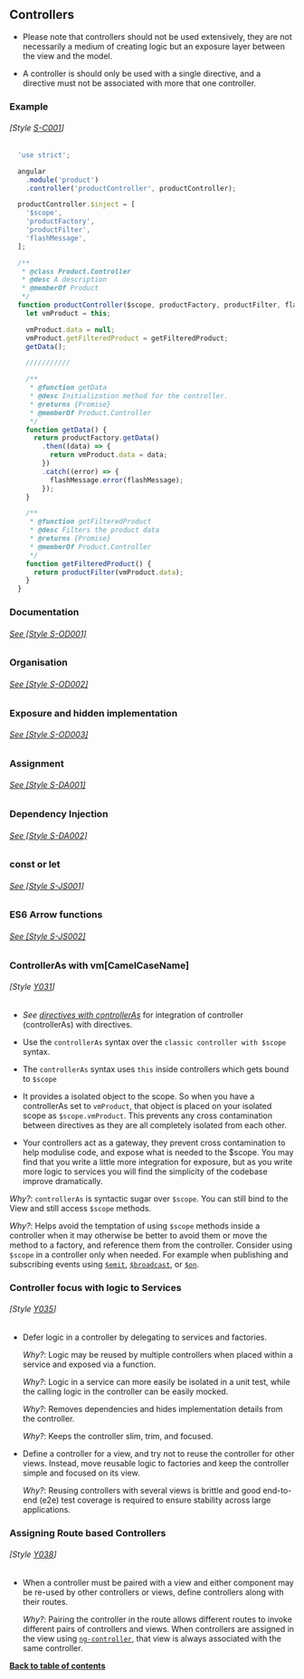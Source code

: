 ## Controllers
  - Please note that controllers should not be used extensively, they are not necessarily a medium of creating logic but an exposure layer between the view and the model.

  - A controller is should only be used with a single directive, and a directive must not be associated with more that one controller.

### Example
###### [Style [S-C001](./#s-C001)]

  ```javascript
    'use strict';

    angular
      .module('product')
      .controller('productController', productController);

    productController.$inject = [
      '$scope',
      'productFactory',
      'productFilter',
      'flashMessage',
    ];

    /**
     * @class Product.Controller
     * @desc A description
     * @memberOf Product
     */
    function productController($scope, productFactory, productFilter, flashMessage) {
      let vmProduct = this;

      vmProduct.data = null;
      vmProduct.getFilteredProduct = getFilteredProduct;
      getData();

      ///////////

      /**
       * @function getData
       * @desc Initialization method for the controller.
       * @returns {Promise}
       * @memberOf Product.Controller
       */
      function getData() {
        return productFactory.getData()
          .then((data) => {
            return vmProduct.data = data;
          })
          .catch((error) => {
            flashMessage.error(flashMessage);
          });
      }

      /**
       * @function getFilteredProduct
       * @desc Filters the product data
       * @returns {Promise}
       * @memberOf Product.Controller
       */
      function getFilteredProduct() {
        return productFilter(vmProduct.data);
      }
    }
  ```

### Documentation
###### [See \[Style S-OD001\]](./organisation-documentation.md#s-od001)

### Organisation
###### [See \[Style S-OD002\]](./organisation-documentation.md#s-od002)

### Exposure and hidden implementation
###### [See \[Style S-OD003\]](./organisation-documentation.md#s-od003)

### Assignment
###### [See \[Style S-DA001\]](./di-assignment.md#s-da001)

### Dependency Injection
###### [See \[Style S-DA002\]](./di-assignment.md#s-da002)

### const or let
###### [See \[Style S-JS001\]](./js-guidelines.md#s-js001)

### ES6 Arrow functions
###### [See \[Style S-JS002\]](./js-guidelines.md#s-js002)

### ControllerAs with vm[CamelCaseName]
###### [Style [Y031](https://github.com/johnpapa/angular-styleguide/#style-y031)]

  - *See [directives with controllerAs](https://github.com/johnpapa/angular-styleguide/#style-y075)* for integration of controller (controllerAs) with directives.

  - Use the `controllerAs` syntax over the `classic controller with $scope` syntax.

  - The `controllerAs` syntax uses `this` inside controllers which gets bound to `$scope`

  - It provides a isolated object to the scope. So when you have a controllerAs set to `vmProduct`, that object is placed on your isolated scope as `$scope.vmProduct`. This prevents any cross contamination between directives as they are all completely isolated from each other.

  - Your controllers act as a gateway, they prevent cross contamination to help modulise code, and expose what is needed to the $scope. You may find that you write a little more integration for exposure, but as you write more logic to services you will find the simplicity of the codebase improve dramatically.

  *Why?*: `controllerAs` is syntactic sugar over `$scope`. You can still bind to the View and still access `$scope` methods.

  *Why?*: Helps avoid the temptation of using `$scope` methods inside a controller when it may otherwise be better to avoid them or move the method to a factory, and reference them from the controller. Consider using `$scope` in a controller only when needed. For example when publishing and subscribing events using [`$emit`](https://docs.angularjs.org/api/ng/type/$rootScope.Scope#$emit), [`$broadcast`](https://docs.angularjs.org/api/ng/type/$rootScope.Scope#$broadcast), or [`$on`](https://docs.angularjs.org/api/ng/type/$rootScope.Scope#$on).


### Controller focus with logic to Services
###### [Style [Y035](https://github.com/johnpapa/angular-styleguide/#style-y035)]

  - Defer logic in a controller by delegating to services and factories.

    *Why?*: Logic may be reused by multiple controllers when placed within a service and exposed via a function.

    *Why?*: Logic in a service can more easily be isolated in a unit test, while the calling logic in the controller can be easily mocked.

    *Why?*: Removes dependencies and hides implementation details from the controller.

    *Why?*: Keeps the controller slim, trim, and focused.

  - Define a controller for a view, and try not to reuse the controller for other views. Instead, move reusable logic to factories and keep the controller simple and focused on its view.

    *Why?*: Reusing controllers with several views is brittle and good end-to-end (e2e) test coverage is required to ensure stability across large applications.

### Assigning Route based Controllers
###### [Style [Y038](https://github.com/johnpapa/angular-styleguide/#style-y038)]

  - When a controller must be paired with a view and either component may be re-used by other controllers or views, define controllers along with their routes.

    *Why?*: Pairing the controller in the route allows different routes to invoke different pairs of controllers and views. When controllers are assigned in the view using [`ng-controller`](https://docs.angularjs.org/api/ng/directive/ngController), that view is always associated with the same controller.

**[Back to table of contents](../README.md/#table-of-contents)**
